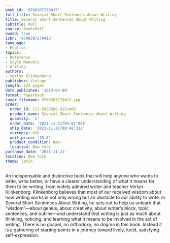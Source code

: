 ```yaml
---
book_id: '9780307279415'
full_title: Several Short Sentences About Writing
title: Several Short Sentences About Writing
subtitle: null
source: Bookshelf
owned: true
isbn: '9780307279415'
language:
- English
topics:
- Reference
- Style Manuals
- Writing
authors:
- Verlyn Klinkenborg
publisher: Vintage
length: 224 pages
date_published: '2013-04-09'
format: Paperback
cover_filename: 9780307279415.jpg
order:
  order_id: 111-5898589-8191468
  product_name: Several Short Sentences About Writing
  quantity: '1'
  order_date: '2021-11-21T04:07:06Z'
  ship_date: '2021-11-21T09:48:31Z'
  currency: USD
  unit_price: '15.6'
  product_condition: New
  location: New York
purchase_date: '2021-11-21'
location: New York
theme: latin
---
```

An indispensable and distinctive book that will help anyone who wants to write, write better, or have a clearer understanding of what it means for them to be writing, from widely admired writer and teacher Verlyn Klinkenborg.
Klinkenborg believes that most of our received wisdom about how writing works is not only wrong but an obstacle to our ability to write. In Several Short Sentences About Writing, he sets out to help us unlearn that “wisdom”—about genius, about creativity, about writer’s block, topic sentences, and outline—and understand that writing is just as much about thinking, noticing, and learning what it means to be involved in the act of writing. There is no gospel, no orthodoxy, no dogma in this book. Instead it is a gathering of starting points in a journey toward lively, lucid, satisfying self-expression.
